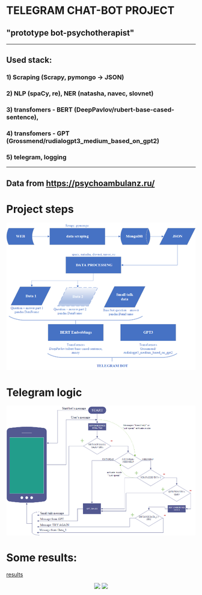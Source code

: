# TELEGRAM CHAT-BOT PROJECT
## "prototype **bot-psychotherapist**"
--------------------------------------
## Used stack: 
### 1) Scraping (Scrapy, pymongo -> JSON)
### 2) NLP (spaCy, re), NER (natasha, navec, slovnet)
### 3) transfomers - BERT (DeepPavlov/rubert-base-cased-sentence),
### 4) transfomers - GPT (Grossmend/rudialogpt3_medium_based_on_gpt2)
### 5) telegram, logging
----------------------------------------------
## Data from  **https://psychoambulanz.ru/**
# Project steps
![process](process.png)
# Telegram logic
![logic](bot_logic.png)
# Some results:
[results](https://github.com/ZavrazhinMA/Portfolio_DS/tree/main/NLP_CHAT_BOT/results)

<p align="center">
  <img src="https://github.com/ZavrazhinMA/Portfolio_DS/tree/main/NLP_CHAT_BOT/results/sm1.png">
  <img src="https://github.com/ZavrazhinMA/Portfolio_DS/tree/main/NLP_CHAT_BOT/results/sm2.png">
</p>

